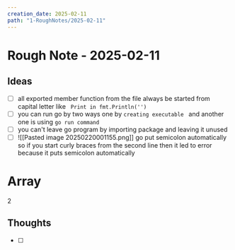 ```yaml
---
creation_date: 2025-02-11
path: "1-RoughNotes/2025-02-11"
---
```

# Rough Note - 2025-02-11

## Ideas
- [ ] all exported member function from the file always be started from capital letter like ` Print in fmt.Println('')`
- [ ] you can run go by two ways one by `creating executable ` and another one is using `go run command `
- [ ] you can't leave go program by importing package and leaving it unused
- [ ] ![[Pasted image 20250220001155.png]]
go put semicolon automatically so if you start curly braces from the second line then it led to error because it puts semicolon automatically

# Array

2

## Thoughts
- [ ] 